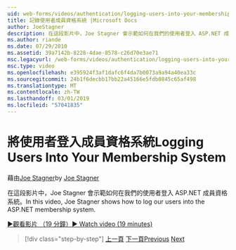 ```yaml
---
uid: web-forms/videos/authentication/logging-users-into-your-membership-system
title: 記錄使用者成員資格系統 |Microsoft Docs
author: JoeStagner
description: 在這段影片中，Joe Stagner 會示範如何在我們的使用者登入 ASP.NET 成員資格系統。
ms.author: riande
ms.date: 07/29/2010
ms.assetid: 39a7142b-8228-4dae-8578-c26d70e3ae71
msc.legacyurl: /web-forms/videos/authentication/logging-users-into-your-membership-system
msc.type: video
ms.openlocfilehash: e395924f3af1dafc6f4da7b0073a9a94a40ea33c
ms.sourcegitcommit: 24b1f6decbb17bb22a45166e5fdb0845c65af498
ms.translationtype: MT
ms.contentlocale: zh-TW
ms.lasthandoff: 03/01/2019
ms.locfileid: "57041835"
---
```

<a name="logging-users-into-your-membership-system"></a><span data-ttu-id="d8988-103">將使用者登入成員資格系統</span><span class="sxs-lookup"><span data-stu-id="d8988-103">Logging Users Into Your Membership System</span></span>
====================
<span data-ttu-id="d8988-104">藉由[Joe Stagner](https://github.com/JoeStagner)</span><span class="sxs-lookup"><span data-stu-id="d8988-104">by [Joe Stagner](https://github.com/JoeStagner)</span></span>

<span data-ttu-id="d8988-105">在這段影片中，Joe Stagner 會示範如何在我們的使用者登入 ASP.NET 成員資格系統。</span><span class="sxs-lookup"><span data-stu-id="d8988-105">In this video, Joe Stagner shows how to log our users into the ASP.NET membership system.</span></span>

[<span data-ttu-id="d8988-106">&#9654;觀看影片 （19 分鐘）</span><span class="sxs-lookup"><span data-stu-id="d8988-106">&#9654; Watch video (19 minutes)</span></span>](https://channel9.msdn.com/Blogs/ASP-NET-Site-Videos/logging-users-into-your-membership-system)

> [!div class="step-by-step"]
> <span data-ttu-id="d8988-107">[上一頁](adding-users-to-your-membership-system.md)
> [下一頁](implement-the-registration-verification-pattern.md)</span><span class="sxs-lookup"><span data-stu-id="d8988-107">[Previous](adding-users-to-your-membership-system.md)
[Next](implement-the-registration-verification-pattern.md)</span></span>
